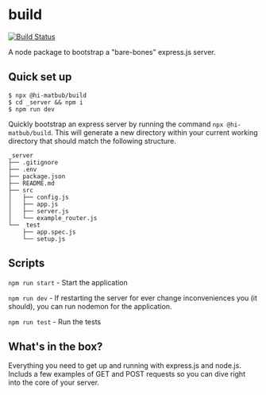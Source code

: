# build

[![Build Status](https://travis-ci.com/hi-matbub/build.svg?branch=master)](https://travis-ci.com/hi-matbub/build)

A node package to bootstrap a "bare-bones" express.js server.

## Quick set up

```
$ npx @hi-matbub/build
$ cd _server && npm i
$ npm run dev
```

Quickly bootstrap an express server by running the command `npx @hi-matbub/build`. This will generate a new directory within your current working directory that should match the following structure.

```
_server
├── .gitignore
├── .env
├── package.json
├── README.md
├── src
│   ├── config.js
│   ├── app.js
│   ├── server.js
│   └── example_router.js
└──  test
    ├── app.spec.js
    └── setup.js
```

## Scripts

`npm run start` - Start the application

`npm run dev` - If restarting the server for ever change inconveniences you (it should), you can run nodemon for the application.

`npm run test` - Run the tests

## What's in the box?

Everything you need to get up and running with express.js and node.js. Includs a few examples of GET and POST requests so you can dive right into the core of your server.

